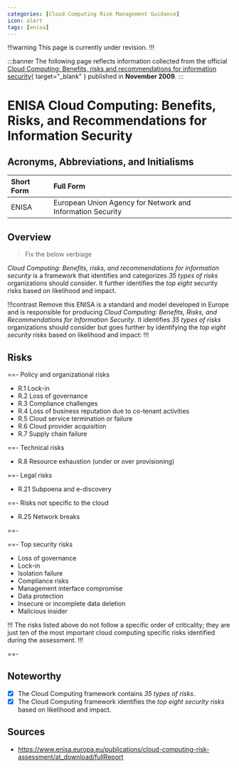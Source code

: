 ```yaml
---
categories: [Cloud Computing Risk Management Guidance]
icon: alert
tags: [enisa]
---
```


!!!warning
This page is currently under revision.
!!!

:::banner
The following page reflects information collected from the official [Cloud Computing: Benefits, risks and recommendations for information security](https://www.enisa.europa.eu/publications/cloud-computing-risk-assessment/at_download/fullReport){ target="_blank" } published in **November 2009**.
:::

# ENISA Cloud Computing: Benefits, Risks, and Recommendations for Information Security

## Acronyms, Abbreviations, and Initialisms

Short Form | Full Form
:--- | :---
ENISA | European Union Agency for Network and Information Security

## Overview

> Fix the below verbiage

*Cloud Computing: Benefits, risks, and recommendations for information security* is a framework that identifies and categorizes *35 types of risks* organizations should consider. It further identifies the *top eight* security risks based on likelihood and impact.

!!!contrast Remove this
ENISA is a standard and model developed in Europe and is responsible for producing *Cloud Computing: Benefits, Risks, and Recommendations for Information Security*. It identifies *35 types of risks* organizations should consider but goes further by identifying the *top eight security risks* based on likelihood and impact:
!!!

## Risks

==- Policy and organizational risks

- R.1 Lock-in
- R.2 Loss of governance
- R.3 Compliance challenges
- R.4 Loss of business reputation due to co-tenant activities
- R.5 Cloud service termination or failure
- R.6 Cloud provider acquisition
- R.7 Supply chain failure

==- Technical risks

- R.8 Resource exhaustion (under or over provisioning)

==- Legal risks

- R.21 Subpoena and e-discovery

==- Risks not specific to the cloud

- R.25 Network breaks

==-

==- Top security risks

- Loss of governance
- Lock-in
- Isolation failure
- Compliance risks
- Management interface compromise
- Data protection
- Insecure or incomplete data deletion
- Malicious insider

!!!
The risks listed above do not follow a specific order of criticality; they are just ten of the most important cloud computing specific risks identified during the assessment. 
!!!

==-

## Noteworthy

- [x] The Cloud Computing framework contains *35 types of risks*.
- [x] The Cloud Computing framework identifies the *top eight security risks* based on likelihood and impact.

## Sources

- https://www.enisa.europa.eu/publications/cloud-computing-risk-assessment/at_download/fullReport